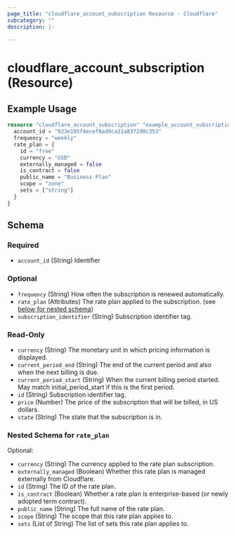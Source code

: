 ```yaml
---
page_title: "cloudflare_account_subscription Resource - Cloudflare"
subcategory: ""
description: |-
  
---
```


# cloudflare_account_subscription (Resource)



## Example Usage

```terraform
resource "cloudflare_account_subscription" "example_account_subscription" {
  account_id = "023e105f4ecef8ad9ca31a8372d0c353"
  frequency = "weekly"
  rate_plan = {
    id = "free"
    currency = "USD"
    externally_managed = false
    is_contract = false
    public_name = "Business Plan"
    scope = "zone"
    sets = ["string"]
  }
}
```

<!-- schema generated by tfplugindocs -->
## Schema

### Required

- `account_id` (String) Identifier

### Optional

- `frequency` (String) How often the subscription is renewed automatically.
- `rate_plan` (Attributes) The rate plan applied to the subscription. (see [below for nested schema](#nestedatt--rate_plan))
- `subscription_identifier` (String) Subscription identifier tag.

### Read-Only

- `currency` (String) The monetary unit in which pricing information is displayed.
- `current_period_end` (String) The end of the current period and also when the next billing is due.
- `current_period_start` (String) When the current billing period started. May match initial_period_start if this is the first period.
- `id` (String) Subscription identifier tag.
- `price` (Number) The price of the subscription that will be billed, in US dollars.
- `state` (String) The state that the subscription is in.

<a id="nestedatt--rate_plan"></a>
### Nested Schema for `rate_plan`

Optional:

- `currency` (String) The currency applied to the rate plan subscription.
- `externally_managed` (Boolean) Whether this rate plan is managed externally from Cloudflare.
- `id` (String) The ID of the rate plan.
- `is_contract` (Boolean) Whether a rate plan is enterprise-based (or newly adopted term contract).
- `public_name` (String) The full name of the rate plan.
- `scope` (String) The scope that this rate plan applies to.
- `sets` (List of String) The list of sets this rate plan applies to.


